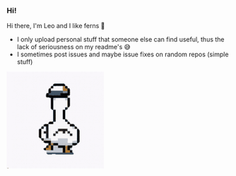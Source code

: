 ### Hi!

Hi there, I'm Leo and I like ferns 🌿

- I only upload personal stuff that someone else can find useful, thus the lack of seriousness on my readme's 😅
- I sometimes post issues and maybe issue fixes on random repos (simple stuff)

![goose](https://github.com/ImxTreme21/ImxTreme21/blob/main/duck-dancing-duck-3085728714.gif)

